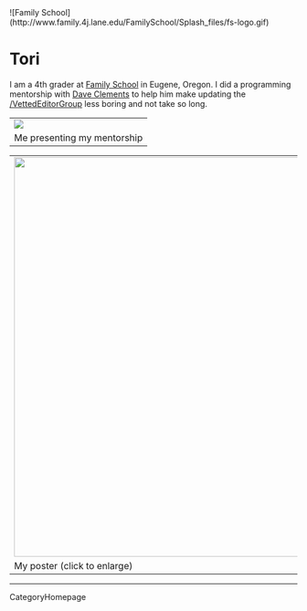 

<div class='right'>![Family School](http://www.family.4j.lane.edu/FamilySchool/Splash_files/fs-logo.gif)</div>

# Tori

I am a 4th grader at [Family School](http://www.family.4j.lane.edu/FamilySchool/Splash.html) in Eugene, Oregon.  I did a programming mentorship with [Dave Clements](/DaveClements) to help him make updating the [/VettedEditorGroup](../VettedEditorGroup) less boring and not take so long.

<table>
  <tr>
    <td> <img src='/ToriR.png' /> </td>
  </tr>
  <tr>
    <td> Me presenting my mentorship </td>
  </tr>
</table>


<table>
  <tr>
    <td> <a href='/attachment:ToriPoster.png'><img src='/ToriPoster.png' alt='' width="700" /></a> </td>
  </tr>
  <tr>
    <td> My poster (click to enlarge) </td>
  </tr>
</table>



---
CategoryHomepage
